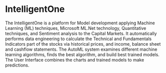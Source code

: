 # IntelligentOne
The IntelligentOne is a platform for Model development applying Machine Learning (ML) techniques, Microsoft ML.Net technology, Quantitative techniques, and Sentiment analysis to the Capital Markets. It automatically performs data engineering to calculate the Technical and Fundamentals Indicators part of the stocks via historical prices, and income, balance sheet and cashflow statements. The AutoML system examines different machine learning algorithms, finds the best algorithm, and build best trained models. The User Interface combines the charts and trained models to make predictions.
